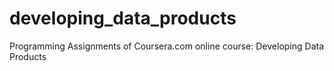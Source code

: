 # developing_data_products
Programming Assignments of Coursera.com online course: Developing Data Products
